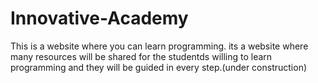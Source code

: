 # Innovative-Academy
This is a website where you can learn programming.
its a website where many resources will be shared for the studentds willing to learn programming and they will be guided in every step.(under construction)
